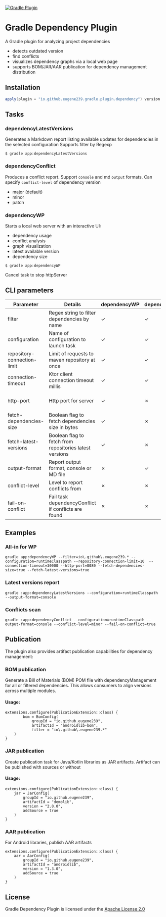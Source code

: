 [![Gradle Plugin](https://img.shields.io/gradle-plugin-portal/v/io.github.eugene239.gradle.plugin.dependency)](https://plugins.gradle.org/plugin/io.github.eugene239.gradle.plugin.dependency)

# Gradle Dependency Plugin

A Gradle plugin for analyzing project dependencies

- detects outdated version
- find conflicts
- visualizes dependency graphs via a local web page
- supports BOM/JAR/AAR publication for dependency management distribution

## Installation

```gradle
apply(plugin = "io.github.eugene239.gradle.plugin.dependency") version $latest
```

## Tasks

### dependencyLatestVersions

Generates a Markdown report listing available updates for dependencies in the selected configuration
Supports filter by Regexp

```shell
$ gradle app:dependencyLatestVersions
```

### dependencyConflict

Produces a conflict report. Support `console` and md `output` formats.
Can specify `conflict-level` of dependency version

- major (default)
- minor
- patch

### dependencyWP

Starts a local web server with an interactive UI:

- dependency usage
- conflict analysis
- graph visualization
- latest available version
- dependency size

```shell
$ gradle app:dependencyWP
```

Cancel task to stop httpServer

## CLI parameters

| Parameter                   | Details                                                 | dependencyWP | dependencyLatestVersions | dependencyConflict | Example                      | Default            | 
|-----------------------------|---------------------------------------------------------|--------------|--------------------------|--------------------|------------------------------|--------------------|
| filter                      | Regex string to filter dependencies by name             | &check;      | &check;                  | &check;            | io\\.github\\.eugene239.*    |                    |
| configuration               | Name of configuration to launch task                    | &check;      | &check;                  | &check;            | defaultDebugRuntimeClasspath |                    |
| repository-connection-limit | Limit of requests to maven repository at once           | &check;      | &check;                  | &cross;            | 10                           | 20                 |
| connection-timeout          | Ktor client connection timeout millis                   | &check;      | &check;                  | &cross;            | 10000                        | 10000              |
| http-port                   | Http port for server                                    | &check;      | &cross;                  | &cross;            | 8080                         | Random unused port |  
| fetch-dependencies-size     | Boolean flag to fetch dependencies size in bytes        | &check;      | &cross;                  | &cross;            | true                         | false              |
| fetch-latest-versions       | Boolean flag to fetch from repositories latest versions | &check;      | &cross;                  | &cross;            | true                         | false              |
| output-format               | Report output format, console or MD file                | &cross;      | &check;                  | &check;            | console                      | md                 |
| conflict-level              | Level to report conflicts from                          | &cross;      | &cross;                  | &check;            | MINOR                        | MAJOR              |
| fail-on-conflict            | Fail task dependencyConflict if conflicts are found     | &cross;      | &cross;                  | &check;            | true                         | false              |


## Examples
### All-in for WP

```shell
gradle app:dependencyWP --filter=io\.github\.eugene239.* --configuration=runtimeClasspath --repository-connection-limit=10  --connection-timeout=30000 --http-port=8080 --fetch-dependencies-size=true --fetch-latest-versions=true 
```
### Latest versions report
```
gradle :app:dependencyLatestVersions --configuration=runtimeClasspath --output-format=console
```
### Conflicts scan
```
gradle :app:dependencyConflict --configuration=runtimeClasspath --output-format=console --conflict-level=minor --fail-on-conflict=true
```

## Publication

The plugin also provides artifact publication capabilities for dependency management:

### BOM publication

Generate a Bill of Materials (BOM) POM file with dependencyManagement for all or filtered
dependencies.
This allows consumers to align versions across multiple modules.

#### Usage:

```
extensions.configure(PublicationExtension::class) {
        bom = BomConfig(
            groupId = "io.github.eugene239",
            artifactId = "androidlib-bom",
            filter = "io\.github\.eugene239.*"
    )
}
```

### JAR publication

Create publication task for Java/Kotlin libraries as JAR artifacts.
Artifact can be published with sources or without

#### Usage:

```
extensions.configure(PublicationExtension::class) {
    jar = JarConfig(
        groupId = "io.github.eugene239",
        artifactId = "demolib",
        version = "2.0.0",
        addSource = true
    )
}
```

### AAR publication

For Android libraries, publish AAR artifacts

```
extensions.configure(PublicationExtension::class) {
    aar = AarConfig(
        groupId = "io.github.eugene239",
        artifactId = "androidlib",
        version = "1.3.0",
        addSource = true
    )
}
```

## License 
Gradle Dependency Plugin is licensed under the [Apache License 2.0](./LICENSE)
